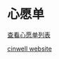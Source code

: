 # 心愿单

[查看心愿单列表](https://jinshuju.net/f/snW3oB/r/THGHDw)

[cinwell website](https://jinshuju.net/f/snW3oB?background=white&embedded=true ':include :type=iframe width=100% height=770px frameborder="0" allowtransparency="true" scrolling="no"')
